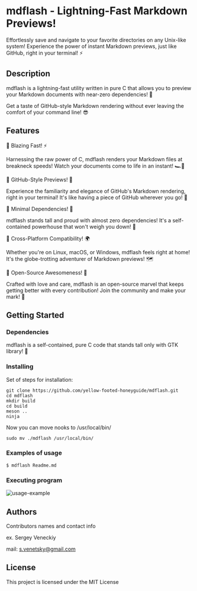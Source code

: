 # mdflash - Lightning-Fast Markdown Previews!
Effortlessly save and navigate to your favorite directories on any Unix-like system! Experience the power of instant Markdown previews, just like GitHub, right in your terminal! ⚡️

## Description
mdflash is a lightning-fast utility written in pure C that allows you to preview your Markdown documents with near-zero dependencies! 🚀

Get a taste of GitHub-style Markdown rendering without ever leaving the comfort of your command line! 😎

## Features
🌋 Blazing Fast! ⚡️

Harnessing the raw power of C, mdflash renders your Markdown files at breakneck speeds! Watch your documents come to life in an instant! 🏎💨

🌋 GitHub-Style Previews! 👀

Experience the familiarity and elegance of GitHub's Markdown rendering, right in your terminal! It's like having a piece of GitHub wherever you go! 🐙

🌋 Minimal Dependencies! 🍃

mdflash stands tall and proud with almost zero dependencies! It's a self-contained powerhouse that won't weigh you down! 💪

🌋 Cross-Platform Compatibility! 🌍

Whether you're on Linux, macOS, or Windows, mdflash feels right at home! It's the globe-trotting adventurer of Markdown previews! 🗺

🌋 Open-Source Awesomeness! 🌟

Crafted with love and care, mdflash is an open-source marvel that keeps getting better with every contribution! Join the community and make your mark! 🤝

## Getting Started

### Dependencies
mdflash is a self-contained, pure C code that stands tall only with GTK library! 🏰

### Installing
Set of steps for installation:

```
git clone https://github.com/yellow-footed-honeyguide/mdflash.git 
cd mdflash
mkdir build
cd build
meson ..
ninja
```

Now you can move nooks to /usr/local/bin/
```
sudo mv ./mdflash /usr/local/bin/
```



### Examples of usage
```
$ mdflash Readme.md
```


### Executing program
![usage-example](assets/mdflash.gif)

## Authors
Contributors names and contact info

ex. Sergey Veneckiy 

mail: s.venetsky@gmail.com

## License
This project is licensed under the MIT License


